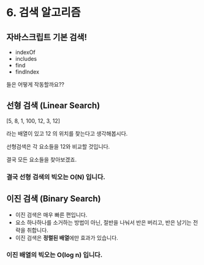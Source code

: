 # 6. 검색 알고리즘

## 자바스크립트 기본 검색!

- indexOf
- includes
- find
- findIndex

들은 어떻게 작동할까요??

## 선형 검색 (Linear Search)

[5, 8, 1, 100, 12, 3, 12]

라는 배열이 있고 12 의 위치를 찾는다고 생각해봅시다.

선형검색은 각 요소들을 12와 비교할 것입니다.

결국 모든 요소들을 찾아보겠죠.

### **결국 선형 검색의 빅오는 O(N) 입니다.**

## 이진 검색 (Binary Search)

- 이진 검색은 매우 빠른 편입니다.
- 요소 하나하나를 소거하는 방법이 아닌, 절반을 나눠서 반은 버리고, 반은 남기는 전략을 취합니다.
- 이진 검색은 **정렬된 배열**에만 효과가 있습니다.

### **이진 배열의 빅오는 O(log n) 입니다.**
